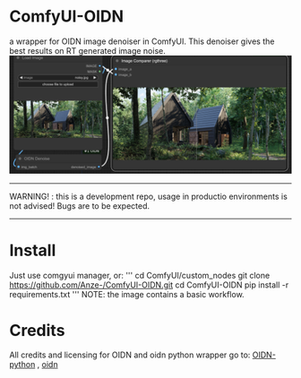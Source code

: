 # ComfyUI-OIDN
a wrapper for OIDN image denoiser in ComfyUI. This denoiser gives the best results on RT generated image noise.
![Alt text](ComfyUI-OIDN_workflow.png)
<hr>
WARNING!  : this is a development repo, usage in productio environments is not advised! Bugs are to be expected.
<hr>

# Install
Just use comgyui manager, or:
'''
cd ComfyUI/custom_nodes
git clone https://github.com/Anze-/ComfyUI-OIDN.git
cd ComfyUI-OIDN
pip install -r requirements.txt
'''
NOTE: the image contains a basic workflow.

# Credits
All credits and licensing for OIDN and oidn python wrapper go to:
[OIDN-python](https://github.com/sxysxy/OIDN-python) , 
[oidn](https://github.com/RenderKit/oidn)

